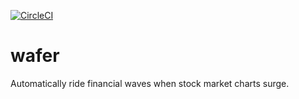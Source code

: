 [![CircleCI](https://circleci.com/gh/xh3b4sd/wafer.svg?&style=shield&circle-token=ccb0794f826536804337516b0086458e7f66bd6b)](https://circleci.com/gh/xh3b4sd/wafer)

# wafer
Automatically ride financial waves when stock market charts surge.
